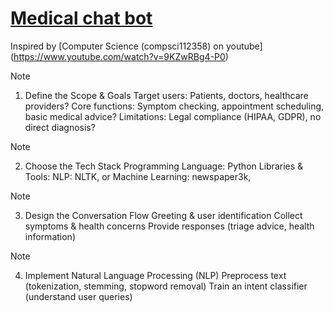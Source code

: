 # [Medical chat bot](https://github.com/hainguyen1511/Google-Colab/blob/main/Medical%20Bot.ipynb)
Inspired by [Computer Science (compsci112358) on youtube] (https://www.youtube.com/watch?v=9KZwRBg4-P0)
> [!NOTE]
> 1. Define the Scope & Goals
Target users: Patients, doctors, healthcare providers?
Core functions: Symptom checking, appointment scheduling, basic medical advice?
Limitations: Legal compliance (HIPAA, GDPR), no direct diagnosis?

> [!NOTE]
> 2. Choose the Tech Stack
Programming Language: Python
Libraries & Tools:
NLP: NLTK, or 
Machine Learning: newspaper3k, 

> [!NOTE]
> 3. Design the Conversation Flow
Greeting & user identification
Collect symptoms & health concerns
Provide responses (triage advice, health information)

> [!NOTE]
> 4. Implement Natural Language Processing (NLP)
Preprocess text (tokenization, stemming, stopword removal)
Train an intent classifier (understand user queries)


